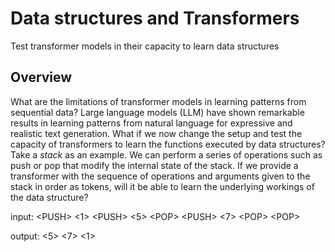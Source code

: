 # Data structures and Transformers

Test transformer models in their capacity to learn data structures


## Overview

What are the limitations of transformer models in learning patterns from sequential data? Large language models (LLM) have shown remarkable results in learning patterns from natural language for expressive and realistic text generation. What if we now change the setup and test the capacity of transformers to learn the functions executed by data structures? Take a _stack_ as an example. We can perform a series of operations such as push or pop that modify the internal state of the stack. If we provide a transformer with the sequence of operations and arguments given to the stack in order as tokens, will it be able to learn the underlying workings of the data structure?

input: \<PUSH\> <1> \<PUSH\> <5> \<POP\> \<PUSH\> <7> \<POP\> \<POP\>

output: <5> <7> <1>
